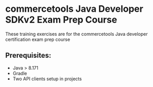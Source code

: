 # commercetools Java Developer SDKv2 Exam Prep Course

These training exercises are for the commercetools Java developer certification exam prep course

## Prerequisites:

- Java > 8.171
- Gradle
- Two API clients setup in projects


